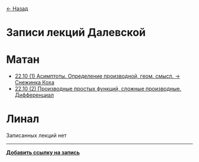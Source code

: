 [← Назад](https://m3104.nawinds.dev/)

# Записи лекций Далевской

# Матан
- [22.10 (1) Асимптоты. Определение производной, геом. смысл. -> Снежинка Коха](https://www.twitch.tv/videos/2282333830)
- [22.10 (2) Производные простых функций, сложные производные. Дифференциал](https://www.twitch.tv/videos/2282333830?t=02h07m24s)


# Линал

Записанных лекций нет

---

**[Добавить ссылку на запись](https://github.com/nawinds/m3104-links/edit/master/src/pages/math-lecture-recordings.md)**

